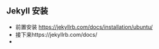 ## Jekyll 安装

- 前置安装 https://jekyllrb.com/docs/installation/ubuntu/
- 接下来https://jekyllrb.com/docs/
- 